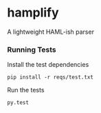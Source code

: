 # hamplify
A lightweight HAML-ish parser

### Running Tests
Install the test dependencies 
```
pip install -r reqs/test.txt
```

Run the tests 
```
py.test
```